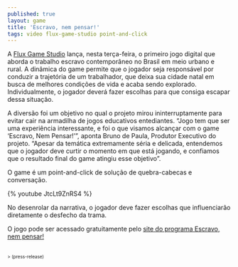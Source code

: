 ```yaml
---
published: true
layout: game
title: 'Escravo, nem pensar!'
tags: video flux-game-studio point-and-click
---
```

A <a href="http://www.fluxgamestudio.com/" target="_blank">Flux Game Studio</a>
 lan&#231;a, nesta ter&#231;a-feira, o primeiro jogo digital que aborda o trabalho escravo contempor&#226;neo no Brasil em meio urbano e rural. 
A din&#226;mica do game permite que o jogador seja respons&#225;vel por conduzir a trajet&#243;ria de um trabalhador, que deixa sua cidade natal em busca de melhores condi&#231;&#245;es de vida e acaba sendo explorado. Individualmente, o jogador dever&#225; fazer escolhas para que consiga escapar dessa situa&#231;&#227;o. 
 

 
A divers&#227;o foi um objetivo no qual o projeto mirou ininterruptamente para evitar cair na armadilha de jogos educativos entediantes. &#8220;Jogo tem que ser uma experi&#234;ncia interessante, e foi o que visamos alcan&#231;ar com o game &#8216;Escravo, Nem Pensar!&#8217;&#8221;, aponta Bruno de Paula, Produtor Executivo do projeto. &#8220;Apesar da tem&#225;tica extremamente s&#233;ria e delicada, entendemos que o jogador deve curtir o momento em que est&#225; jogando, e confiamos que o resultado final do game atingiu esse objetivo&#8221;. 
 

 
O game &#233; um point-and-click de solu&#231;&#227;o de quebra-cabecas e conversa&#231;&#227;o. 
 
{% youtube JtcLt9ZnRS4 %}
 
No desenrolar da narrativa, o jogador deve fazer escolhas que influenciar&#227;o diretamente o desfecho da trama.
 
O jogo pode ser acessado gratuitamente pelo <a href="http://www.escravonempensar.org.br/jogo/jogo.zip" target="_blank">site do programa Escravo, nem pensar!</a>

<div><br />
<span style="font-size: x-small;">> (press-release)</span>
